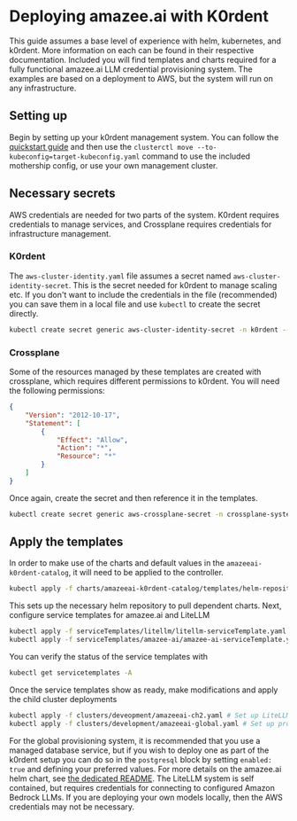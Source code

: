 # Deploying amazee.ai with K0rdent
This guide assumes a base level of experience with helm, kubernetes, and k0rdent. More information on each can be found in their respective documentation. Included you will find templates and charts required for a fully functional amazee.ai LLM credential provisioning system. The examples are based on a deployment to AWS, but the system will run on any infrastructure.
## Setting up
Begin by setting up your k0rdent management system. You can follow the [quickstart guide](https://docs.k0rdent-enterprise.io/latest/quickstarts/) and then use the `clusterctl move --to-kubeconfig=target-kubeconfig.yaml` command to use the included mothership config, or use your own management cluster.
## Necessary secrets
AWS credentials are needed for two parts of the system. K0rdent requires credentials to manage services, and Crossplane requires credentials for infrastructure management.
### K0rdent
The `aws-cluster-identity.yaml` file assumes a secret named `aws-cluster-identity-secret`. This is the secret needed for k0rdent to manage scaling etc. If you don't want to include the credentials in the file (recommended) you can save them in a local file and use `kubectl` to create the secret directly.
```bash
kubectl create secret generic aws-cluster-identity-secret -n k0rdent --from-file=creds=./aws-creds.txt
```
### Crossplane
Some of the resources managed by these templates are created with crossplane, which requires different permissions to k0rdent. You will need the following permissions:
```json
{
    "Version": "2012-10-17",
    "Statement": [
        {
            "Effect": "Allow",
            "Action": "*",
            "Resource": "*"
        }
    ]
}
```
Once again, create the secret and then reference it in the templates.
```bash
kubectl create secret generic aws-crossplane-secret -n crossplane-system --from-file=creds=./aws-creds.txt
```

## Apply the templates
In order to make use of the charts and default values in the `amazeeai-k0rdent-catalog`, it will need to be applied to the controller.
```bash
kubectl apply -f charts/amazeeai-k0rdent-catalog/templates/helm-repository.yaml -n kcm-system
```
This sets up the necessary helm repository to pull dependent charts.
Next, configure service templates for amazee.ai and LiteLLM
```bash
kubectl apply -f serviceTemplates/litellm/litellm-serviceTemplate.yaml
kubectl apply -f serviceTemplates/amazee-ai/amazee-ai-serviceTemplate.yaml
```
You can verify the status of the service templates with
```bash
kubectl get servicetemplates -A
```
Once the service templates show as ready, make modifications and apply the child cluster deployments
```bash
kubectl apply -f clusters/deveopment/amazeeai-ch2.yaml # Set up LiteLLM
kubectl apply -f clusters/development/amazeeai-global.yaml # Set up provisioning and dashboarding
```
For the global provisioning system, it is recommended that you use a managed database service, but if you wish to deploy one as part of the k0rdent setup you can do so in the `postgresql` block by setting `enabled: true` and defining your preferred values. For more details on the amazee.ai helm chart, see [the dedicated README](https://github.com/amazeeio/amazee.ai/tree/main/helm).
The LiteLLM system is self contained, but requires credentials for connecting to configured Amazon Bedrock LLMs. If you are deploying your own models locally, then the AWS credentials may not be necessary.